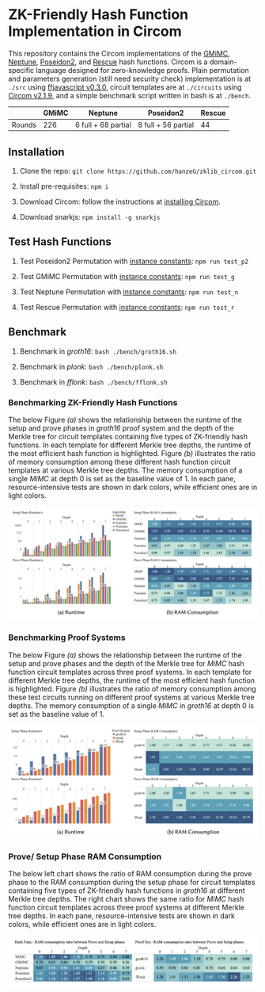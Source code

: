 # ZK-Friendly Hash Function Implementation in Circom

This repository contains the Circom implementations of the [GMiMC](https://eprint.iacr.org/2019/397.pdf), [Neptune](https://eprint.iacr.org/2021/1695.pdf), [Poseidon2](https://eprint.iacr.org/2023/323.pdf), and [Rescue](https://eprint.iacr.org/2020/1143) hash functions. Circom is a domain-specific language designed for zero-knowledge proofs. Plain permutation and parameters generation (still need security check) implementation is at `./src` using [ffjavascript v0.3.0](https://github.com/iden3/ffjavascript.git), circuit templates are at `./circuits` using [Circom v2.1.9](https://github.com/iden3/circom.git), and a simple benchmark script written in bash is at `./bench`.

|        | GMiMC | Neptune             | Poseidon2           | Rescue |
| ------ | ----- | ------------------- | ------------------- | ------ |
| Rounds | 226   | 6 full + 68 partial | 8 full + 56 partial | 44     |

## Installation

1. Clone the repo: `git clone https://github.com/hanzeG/zklib_circom.git`

2. Install pre-requisites: `npm i`

3. Download Circom: follow the instructions at [installing Circom](https://docs.circom.io/getting-started/installation/).

4. Download snarkjs: `npm install -g snarkjs`

## Test Hash Functions

1. Test Poseidon2 Permutation with [instance constants](https://github.com/HorizenLabs/poseidon2.git): `npm run test_p2`

2. Test GMiMC Permutation with [instance constants](https://github.com/HorizenLabs/poseidon2.git): `npm run test_g`

3. Test Neptune Permutation with [instance constants](https://github.com/HorizenLabs/poseidon2.git): `npm run test_n`

4. Test Rescue Permutation with [instance constants](https://github.com/fluidex/rescue-hash-js.git): `npm run test_r`

## Benchmark

1. Benchmark in *groth16*: `bash ./bench/groth16.sh`

2. Benchmark in *plonk*: `bash ./bench/plonk.sh`

3. Benchmark in *fflonk*: `bash ./bench/fflonk.sh`

### Benchmarking ZK-Friendly Hash Functions

The below Figure *(a)* shows the relationship between the runtime of the setup and prove phases in *groth16* proof system and the depth of the Merkle tree for circuit templates containing five types of ZK-friendly hash functions. In each template for different Merkle tree depths, the runtime of the most efficient hash function is highlighted. Figure *(b)* illustrates the ratio of memory consumption among these different hash function circuit templates at various Merkle tree depths. The memory consumption of a single *MiMC* at depth 0 is set as the baseline value of 1. In each pane, resource-intensive tests are shown in dark colors, while efficient ones are in light colors.

![Hash](figure/hash.png)

### Benchmarking Proof Systems

The below Figure *(a)* shows the relationship between the runtime of the setup and prove phases and the depth of the Merkle tree for *MiMC* hash function circuit templates across three proof systems. In each template for different Merkle tree depths, the runtime of the most efficient hash function is highlighted. Figure *(b)* illustrates the ratio of memory consumption among these test circuits running on different proof systems at various Merkle tree depths. The memory consumption of a single *MiMC* in *groth16* at depth 0 is set as the baseline value of 1.

![Proof](figure/proof.png)

### Prove/ Setup Phase RAM Consumption

The below left chart shows the ratio of RAM consumption during the prove phase to the RAM consumption during the setup phase for circuit templates containing five types of ZK-friendly hash functions in *groth16* at different Merkle tree depths. The right chart shows the same ratio for *MiMC* hash function circuit templates across three proof systems at different Merkle tree depths. In each pane, resource-intensive tests are shown in dark colors, while efficient ones are in light colors.

![Setup and Prove Phase RAM Ratio](figure/r.png)
